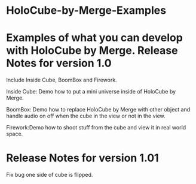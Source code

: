 # HoloCube-by-Merge-Examples
Examples of what you can develop with HoloCube by Merge.
Release Notes for version 1.0
===========
Include Inside Cube, BoomBox and Firework.

Inside Cube: Demo how to put a mini universe inside of HoloCube by Merge.

BoomBox: Demo how to replace HoloCube by Merge with other object and handle audio on off when the cube in the view or not in the view.

Firework:Demo how to shoot stuff from the cube and view it in real world space.  

Release Notes for version 1.01
===========
Fix bug one side of cube is flipped.

